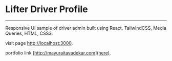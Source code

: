 # Lifter Driver Profile

<hr/>

Responsive UI sample of driver admin built using React, TailwindCSS, Media Queries, HTML, CSS3.

visit page [http://localhost:3000](here).

portfolio link [http://mayuraitavadekar.com](here).
